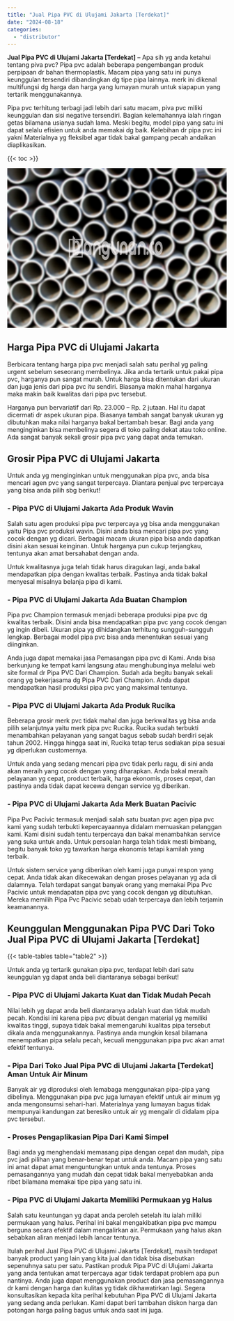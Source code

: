 ```yaml
---
title: "Jual Pipa PVC di Ulujami Jakarta [Terdekat]"
date: "2024-08-18"
categories: 
  - "distributor"
---
```


**Jual Pipa PVC di Ulujami Jakarta \[Terdekat\]** – Apa sih yg anda ketahui tentang piva pvc? Pipa pvc adalah beberapa pengembangan produk perpipaan dr bahan thermoplastik. Macam pipa yang satu ini punya keunggulan tersendiri dibandingkan dg tipe pipa lainnya. merk ini dikenal multifungsi dg harga dan harga yang lumayan murah untuk siapapun yang tertarik menggunakannya.

Pipa pvc terhitung terbagi jadi lebih dari satu macam, piva pvc miliki keunggulan dan sisi negative tersendiri. Bagian kelemahannya ialah ringan getas bilamana usianya sudah lama. Meski begitu, model pipa yang satu ini dapat selalu efisien untuk anda memakai dg baik. Kelebihan dr pipa pvc ini yakni Materialnya yg fleksibel agar tidak bakal gampang pecah andaikan diaplikasikan.

{{< toc >}}

![Jual Pipa PVC di Ulujami Jakarta [Terdekat]](/images/jaul-pipa-pvc-50.png)

## Harga Pipa PVC di Ulujami Jakarta

Berbicara tentang harga pipa pvc menjadi salah satu perihal yg paling urgent sebelum seseorang membelinya. Jika anda tertarik untuk pakai pipa pvc, harganya pun sangat murah. Untuk harga bisa ditentukan dari ukuran dan juga jenis dari pipa pvc itu sendiri. Biasanya makin mahal harganya maka makin baik kwalitas dari pipa pvc tersebut.

Harganya pun bervariatif dari Rp. 23.000 – Rp. 2 jutaan. Hal itu dapat dicermati dr aspek ukuran pipa. Biasanya tambah sangat banyak ukuran yg dibutuhkan maka nilai harganya bakal bertambah besar. Bagi anda yang menginginkan bisa membelinya segera di toko paling dekat atau toko online. Ada sangat banyak sekali grosir pipa pvc yang dapat anda temukan.

## Grosir Pipa PVC di Ulujami Jakarta

Untuk anda yg menginginkan untuk menggunakan pipa pvc, anda bisa mencari agen pvc yang sangat terpercaya. Diantara penjual pvc terpercaya yang bisa anda pilih sbg berikut!

### \- Pipa PVC di Ulujami Jakarta Ada Produk Wavin

Salah satu agen produksi pipa pvc terpercaya yg bisa anda menggunakan yaitu Pipa pvc produksi wavin. Disini anda bisa mencari pipa pvc yang cocok dengan yg dicari. Berbagai macam ukuran pipa bisa anda dapatkan disini akan sesuai keinginan. Untuk harganya pun cukup terjangkau, tentunya akan amat bersahabat dengan anda.

Untuk kwalitasnya juga telah tidak harus diragukan lagi, anda bakal mendapatkan pipa dengan kwalitas terbaik. Pastinya anda tidak bakal menyesal misalnya belanja pipa di kami.

### \- Pipa PVC di Ulujami Jakarta Ada Buatan Champion

Pipa pvc Champion termasuk menjadi beberapa produksi pipa pvc dg kwalitas terbaik. Disini anda bisa mendapatkan pipa pvc yang cocok dengan yg ingin dibeli. Ukuran pipa yg dihidangkan terhitung sungguh-sungguh lengkap. Berbagai model pipa pvc bisa anda menentukan sesuai yang diinginkan.

Anda juga dapat memakai jasa Pemasangan pipa pvc di Kami. Anda bisa berkunjung ke tempat kami langsung atau menghubunginya melalui web site formal dr Pipa PVC Dari Champion. Sudah ada begitu banyak sekali orang yg bekerjasama dg Pipa PVC Dari Champion. Anda dapat mendapatkan hasil produksi pipa pvc yang maksimal tentunya.

### \- Pipa PVC di Ulujami Jakarta Ada Produk Rucika

Beberapa grosir merk pvc tidak mahal dan juga berkwalitas yg bisa anda pilih selanjutnya yaitu merk pipa pvc Rucika. Rucika sudah terbukti menambahkan pelayanan yang sangat bagus sebab sudah berdiri sejak tahun 2002. Hingga hingga saat ini, Rucika tetap terus sediakan pipa sesuai yg diperlukan customernya.

Untuk anda yang sedang mencari pipa pvc tidak perlu ragu, di sini anda akan meraih yang cocok dengan yang diharapkan. Anda bakal meraih pelayanan yg cepat, product terbaik, harga ekonomis, proses cepat, dan pastinya anda tidak dapat kecewa dengan service yg diberikan.

### \- Pipa PVC di Ulujami Jakarta Ada Merk Buatan Pacivic

Pipa Pvc Pacivic termasuk menjadi salah satu buatan pvc agen pipa pvc kami yang sudah terbukti kepercayaannya didalam memuaskan pelanggan kami. Kami disini sudah tentu terpercaya dan bakal menambahkan service yang suka untuk anda. Untuk persoalan harga telah tidak mesti bimbang, begitu banyak toko yg tawarkan harga ekonomis tetapi kamilah yang terbaik.

Untuk sistem service yang diberikan oleh kami juga punyai respon yang cepat. Anda tidak akan dikecewakan dengan proses pelayanan yg ada di dalamnya. Telah terdapat sangat banyak orang yang memakai Pipa Pvc Pacivic untuk mendapatan pipa pvc yang cocok dengan yg dibutuhkan. Mereka memilih Pipa Pvc Pacivic sebab udah terpercaya dan lebih terjamin keamanannya.

## Keunggulan Menggunakan Pipa PVC Dari Toko Jual Pipa PVC di Ulujami Jakarta \[Terdekat\]

{{< table-tables table="table2" >}}

Untuk anda yg tertarik gunakan pipa pvc, terdapat lebih dari satu keunggulan yg dapat anda beli diantaranya sebagai berikut!

### \- Pipa PVC di Ulujami Jakarta Kuat dan Tidak Mudah Pecah

Nilai lebih yg dapat anda beli diantaranya adalah kuat dan tidak mudah pecah. Kondisi ini karena pipa pvc dibuat dengan material yg memiliki kwalitas tinggi, supaya tidak bakal memengaruhi kualitas pipa tersebut dikala anda menggunakannya. Pastinya anda mungkin kesal bilamana menempatkan pipa selalu pecah, kecuali menggunakan pipa pvc akan amat efektif tentunya.

### \- Pipa Dari Toko Jual Pipa PVC di Ulujami Jakarta \[Terdekat\] Aman Untuk Air Minum

Banyak air yg diproduksi oleh lemabaga menggunakan pipa-pipa yang dibelinya. Menggunakan pipa pvc juga lumayan efektif untuk air minum yg anda mengonsumsi sehari-hari. Materialnya yang lumayan bagus tidak mempunyai kandungan zat beresiko untuk air yg mengalir di didalam pipa pvc tersebut.

### \- Proses Pengaplikasian Pipa Dari Kami Simpel

Bagi anda yg menghendaki memasang pipa dengan cepat dan mudah, pipa pvc jadi pilihan yang benar-benar tepat untuk anda. Macam pipa yang satu ini amat dapat amat menguntungkan untuk anda tentunya. Proses pemasangannya yang mudah dan cepat tidak bakal menyebabkan anda ribet bilamana memakai tipe pipa yang satu ini.

### \- Pipa PVC di Ulujami Jakarta Memiliki Permukaan yg Halus

Salah satu keuntungan yg dapat anda peroleh setelah itu ialah miliki permukaan yang halus. Perihal ini bakal mengakibatkan pipa pvc mampu berguna secara efektif dalam mengalirkan air. Permukaan yang halus akan sebabkan aliran menjadi lebih lancar tentunya.

Itulah perihal Jual Pipa PVC di Ulujami Jakarta \[Terdekat\], masih terdapat banyak product yang lain yang kita jual dan tidak bisa disebutkan sepenuhnya satu per satu. Pastikan produk Pipa PVC di Ulujami Jakarta yang anda tentukan amat terpercaya agar tidak terdapat problem apa pun nantinya. Anda juga dapat menggunakan product dan jasa pemasangannya dr kami dengan harga dan kulitas yg tidak dikhawatirkan lagi. Segera konsultasikan kepada kita perihal kebutuhan Pipa PVC di Ulujami Jakarta yang sedang anda perlukan. Kami dapat beri tambahan diskon harga dan potongan harga paling bagus untuk anda saat ini juga.
